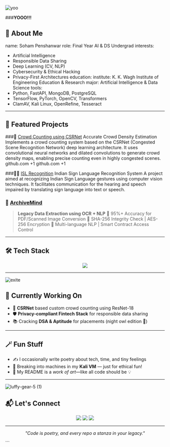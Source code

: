 
![yoo](https://github.com/user-attachments/assets/3162eac2-4353-44ff-9fda-1559fa572012)

###**YOOO!!!**



## 🧠 About Me


name: Soham Penshanwar
role: Final Year AI & DS Undergrad
interests:
  - Artificial Intelligence
  - Responsible Data Sharing
  - Deep Learning (CV, NLP)
  - Cybersecurity & Ethical Hacking
  - Privacy-First Architectures
education:
  institute: K. K. Wagh Institute of Engineering Education & Research
  major: Artificial Intelligence & Data Science
tools:
  - Python, FastAPI, MongoDB, PostgreSQL
  - TensorFlow, PyTorch, OpenCV, Transformers
  - ClamAV, Kali Linux, OpenRefine, Tesseract

---

## 🚀 Featured Projects

###🧠 [Crowd Counting using CSRNet](https://github.com/thesoham2203)
Accurate Crowd Density Estimation
Implements a crowd counting system based on the CSRNet (Congested Scene Recognition Network) deep learning architecture. It uses convolutional neural networks and dilated convolutions to generate crowd density maps, enabling precise counting even in highly congested scenes. 
github.com
+1
github.com
+1

###🧏‍♂️ [ISL Recognition](https://github.com/thesoham2203)
Indian Sign Language Recognition System
A project aimed at recognizing Indian Sign Language gestures using computer vision techniques. It facilitates communication for the hearing and speech impaired by translating sign language into text or speech.

### 🧠 [ArchiveMind](https://github.com/thesoham2203)

> **Legacy Data Extraction using OCR + NLP**
> 🔸 95%+ Accuracy for PDF/Scanned Image Conversion
> 🔸 SHA-256 Integrity Check | AES-256 Encryption
> 🔸 Multi-language NLP | Smart Contract Access Control

---

## 🛠️ Tech Stack

<p align="center">
  <img src="https://skillicons.dev/icons?i=python,tensorflow,pytorch,fastapi,mongodb,postgres,linux,opencv,git,docker,aws,vscode" />
</p>

---
![exite](https://github.com/user-attachments/assets/93cd3bbf-088a-40d7-af39-c4003b90cf30)

## 🎯 Currently Working On

* 🔬 **CSRNet** based custom crowd counting using ResNet-18
* 🛡️ **Privacy-compliant Fintech Stack** for responsible data sharing
* 📚 Cracking **DSA & Aptitude** for placements (night owl edition 🌙)

---

## 🪄 Fun Stuff

* ✍️ I occasionally write poetry about tech, time, and tiny feelings
* 🐧 Breaking into machines in my **Kali VM** — just for ethical fun!
* 🎨 My README is a *work of art*—like all code should be 💡

---
![luffy-gear-5 (1)](https://github.com/user-attachments/assets/4ab1c3cb-c2e8-40ea-ab2a-0d86244b7099)

## 📬 Let's Connect

<p align="center">
  <a href="https://linkedin.com/in/soham-penshanwar"><img src="https://img.shields.io/badge/LinkedIn-blue?logo=linkedin&style=for-the-badge" /></a>
  <a href="mailto:sohampenshanwar2203@gmail.com"><img src="https://img.shields.io/badge/Gmail-red?logo=gmail&style=for-the-badge" /></a>
  <a href="https://github.com/thesoham2203"><img src="https://img.shields.io/badge/GitHub-black?logo=github&style=for-the-badge" /></a>
</p>

---

<p align="center"><i>"Code is poetry, and every repo a stanza in your legacy."</i></p>
```
